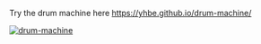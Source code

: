Try the drum machine here https://yhbe.github.io/drum-machine/ 

[![drum-machine](https://github.com/yhbe/drum-machine/assets/101876022/e9ca1107-1d2d-4d72-a225-3b5aea799838)](https://yhbe.github.io/drum-machine/)

